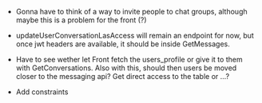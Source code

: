 - Gonna have to think of a way to invite people to chat groups, although maybe this is a problem for the front (?)
- updateUserConversationLasAccess will remain an endpoint for now, but once jwt headers are available, it should be inside GetMessages. 

- Have to see wether let Front fetch the users_profile or give it to them with GetConversations. Also with this, should then users be moved closer to the messaging api? Get direct access to the table or ...?

- Add constraints